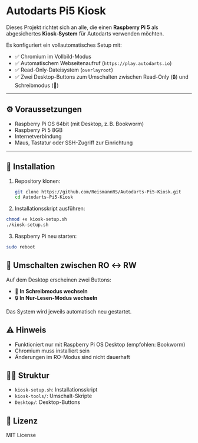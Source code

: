 # Autodarts Pi5 Kiosk

Dieses Projekt richtet sich an alle, die einen **Raspberry Pi 5** als abgesichertes **Kiosk-System** für Autodarts verwenden möchten.

Es konfiguriert ein vollautomatisches Setup mit:

- ✅ Chromium im Vollbild-Modus
- ✅ Automatischem Webseitenaufruf (`https://play.autodarts.io`)
- ✅ Read-Only-Dateisystem (`overlayroot`)
- ✅ Zwei Desktop-Buttons zum Umschalten zwischen Read-Only (🔒) und Schreibmodus (📝)

---

## ⚙️ Voraussetzungen

- Raspberry Pi OS 64bit (mit Desktop, z. B. Bookworm)
- Raspberry Pi 5 8GB
- Internetverbindung
- Maus, Tastatur oder SSH-Zugriff zur Einrichtung

---

## 🚀 Installation

1. Repository klonen:
   ```bash
   git clone https://github.com/ReismannRS/Autodarts-Pi5-Kiosk.git
   cd Autodarts-Pi5-Kiosk

2. Installationsskript ausführen:
```bash
chmod +x kiosk-setup.sh
./kiosk-setup.sh
```

3. Raspberry Pi neu starten:
```bash
sudo reboot
```

## 🔁 Umschalten zwischen RO ↔ RW

Auf dem Desktop erscheinen zwei Buttons:

- 📝 **In Schreibmodus wechseln**
- 🔒 **In Nur-Lesen-Modus wechseln**

Das System wird jeweils automatisch neu gestartet.

## ⚠️ Hinweis

- Funktioniert nur mit Raspberry Pi OS Desktop (empfohlen: Bookworm)
- Chromium muss installiert sein
- Änderungen im RO-Modus sind nicht dauerhaft

## 🧑‍💻 Struktur

- `kiosk-setup.sh`: Installationsskript
- `kiosk-tools/`: Umschalt-Skripte
- `Desktop/`: Desktop-Buttons

## 📜 Lizenz

MIT License
